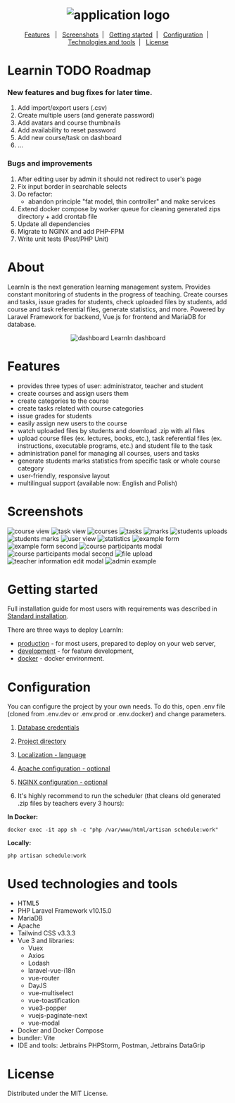 <h1 align="center">
    <img src="logo.png" alt="application logo">
</h1>

<p align="center">
    <a href="#features">Features</a>&nbsp;&nbsp; | &nbsp;
    <a href="#screenshots">Screenshots</a>&nbsp; | &nbsp;    
    <a href="#getting-started">Getting started</a>&nbsp; | &nbsp;
    <a href="#configuration">Configuration</a>&nbsp; | &nbsp;
    <a href="#used-technologies-and-tools">Technologies and tools</a>&nbsp; | &nbsp;
    <a href="#license">License</a>
</p>

# Learnin TODO Roadmap
### New features and bug fixes for later time.

1. Add import/export users (.csv)
2. Create multiple users (and generate password)
3. Add avatars and course thumbnails
4. Add availability to reset password
5. Add new course/task on dashboard
6. ...

### Bugs and improvements
1. After editing user by admin it should not redirect to user's page
2. Fix input border in searchable selects
3. Do refactor:
    * abandon principle "fat model, thin controller" and make services
4. Extend docker compose by worker queue for cleaning generated zips directory + add crontab file
5. Update all dependencies
6. Migrate to NGINX and add PHP-FPM
7. Write unit tests (Pest/PHP Unit)


# About

LearnIn is the next generation learning management system. Provides constant monitoring of students in the progress of teaching. Create courses and tasks, issue grades for students, check uploaded files by students, add course and task referential files, generate statistics, and more. Powered by Laravel Framework for backend, Vue.js for frontend and MariaDB for database.

<div align="center">
    <img src="screenshots/dashboard.jpg" alt="dashboard">
    LearnIn dashboard
</div>

# Features

-   provides three types of user: administrator, teacher and student
-   create courses and assign users them
-   create categories to the course
-   create tasks related with course categories
-   issue grades for students
-   easily assign new users to the course
-   watch uploaded files by students and download .zip with all files
-   upload course files (ex. lectures, books, etc.), task referential files (ex. instructions, executable programs, etc.) and student file to the task
-   administration panel for managing all courses, users and tasks
-   generate students marks statistics from specific task or whole course category
-   user-friendly, responsive layout
-   multilingual support (available now: English and Polish)

# Screenshots

<img src="screenshots/courseView.jpg" alt="course view">
<img src="screenshots/taskView.jpg" alt="task view">
<img src="screenshots/courses.jpg" alt="courses">
<img src="screenshots/tasks.jpg" alt="tasks">
<img src="screenshots/marks.jpg" alt="marks">
<img src="screenshots/studentUploads.jpg" alt="students uploads">
<img src="screenshots/studentMarks.jpg" alt="students marks">
<img src="screenshots/userView.jpg" alt="user view">
<img src="screenshots/statistics.jpg" alt="statistics">
<img src="screenshots/exampleForm.jpg" alt="example form">
<img src="screenshots/exampleForm2.jpg" alt="example form second">
<img src="screenshots/courseParticipants.jpg" alt="course participants modal">
<img src="screenshots/courseParticipants2.jpg" alt="course participants modal second">
<img src="screenshots/upload.jpg" alt="file upload">
<img src="screenshots/teacherInformationEdit.jpg" alt="teacher information edit modal">
<img src="screenshots/adminExample.jpg" alt="admin example">

# Getting started

Full installation guide for most users with requirements was described in [Standard installation](INSTALLATION.md#standard-installation).

There are three ways to deploy LearnIn:
* [production](INSTALLATION.md#standard-installation) - for most users, prepared to deploy on your web server, 
* [development](INSTALLATION.md#development-environment) - for feature development,
* [docker](INSTALLATION.md#docker-development) - docker environment.

# Configuration

You can configure the project by your own needs.
To do this, open .env file (cloned from .env.dev or .env.prod or .env.docker) and change parameters.

1. [Database credentials](INSTALLATION.md#database)

2. [Project directory](INSTALLATION.md#project-location)

3. [Localization - language](INSTALLATION.md#localization)

4. [Apache configuration - optional](INSTALLATION.md#apacheconf)

5. [NGINX configuration - optional](INSTALLATION.md#nginxconf)
   
6. It's highly recommend to run the scheduler (that cleans old generated .zip files by teachers every 3 hours):

**In Docker:**
```
docker exec -it app sh -c "php /var/www/html/artisan schedule:work"
```

**Locally:**
```
php artisan schedule:work
```

# Used technologies and tools

-   HTML5
-   PHP Laravel Framework v10.15.0
-   MariaDB
-   Apache
-   Tailwind CSS v3.3.3
-   Vue 3 and libraries:
    -   Vuex
    -   Axios
    -   Lodash
    -   laravel-vue-i18n
    -   vue-router
    -   DayJS
    -   vue-multiselect
    -   vue-toastification
    -   vue3-popper
    -   vuejs-paginate-next
    -   vue-modal
-   Docker and Docker Compose
-   bundler: Vite
-   IDE and tools: Jetbrains PHPStorm, Postman, Jetbrains DataGrip

# License

Distributed under the MIT License.

